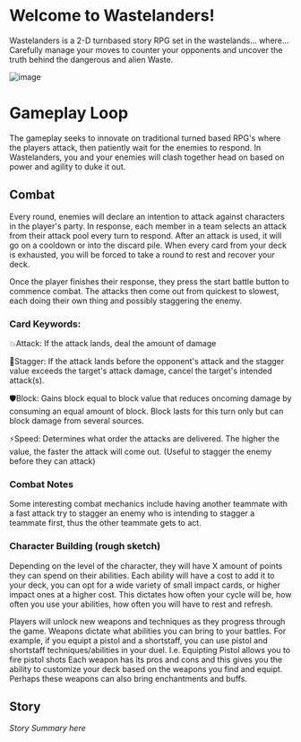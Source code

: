 # Welcome to Wastelanders!
Wastelanders is a 2-D turnbased story RPG set in the wastelands... where... 
Carefully manage your moves to counter your opponents and uncover the truth behind the dangerous and alien Waste.

![image](https://github.com/anjx123/Wastelanders/assets/137996848/59349ec1-d1f7-4ad6-b2ca-33b6eeeda2e3)

# Gameplay Loop
The gameplay seeks to innovate on traditional turned based RPG's where the players attack, then patiently wait for the enemies to respond. In Wastelanders, you and your enemies will clash together head on based on power and agility to duke it out.

## Combat
Every round, enemies will declare an intention to attack against characters in the player's party.
In response, each member in a team selects an attack from their attack pool every turn to respond.
After an attack is used, it will go on a cooldown or into the discard pile.
When every card from your deck is exhausted, you will be forced to take a round to rest and recover your deck.

Once the player finishes their response, they press the start battle button to commence combat.
The attacks then come out from quickest to slowest, each doing their own thing and possibly staggering the enemy.
### Card Keywords:
💥Attack: If the attack lands, deal the amount of damage

💫Stagger: If the attack lands before the opponent's attack and the stagger value exceeds the target's attack damage, cancel the target's intended attack(s). 

🛡️Block: Gains block equal to block value that reduces oncoming damage by consuming an equal amount of block. Block lasts for this turn only but can block damage from several sources.

⚡Speed: Determines what order the attacks are delivered. The higher the value, the faster the attack will come out. (Useful to stagger the enemy before they can attack)

### Combat Notes

Some interesting combat mechanics include having another teammate with a fast attack try to stagger an enemy who is intending to stagger a teammate first, thus the other teammate gets to act.

### Character Building (rough sketch)
Depending on the level of the character, they will have X amount of points they can spend on their abilities.
Each ability will have a cost to add it to your deck, you can opt for a wide variety of small impact cards, or higher impact ones at a higher cost.
This dictates how often your cycle will be, how often you use your abilities, how often you will have to rest and refresh.

Players will unlock new weapons and techniques as they progress through the game.
Weapons dictate what abilities you can bring to your battles. 
For example, if you equipt a pistol and a shortstaff, you can use pistol and shortstaff techniques/abilities in your duel. I.e. Equipting Pistol allows you to fire pistol shots
Each weapon has its pros and cons and this gives you the ability to customize your deck based on the weapons you find and equipt. 
Perhaps these weapons can also bring enchantments and buffs.

## Story
*Story Summary here*

